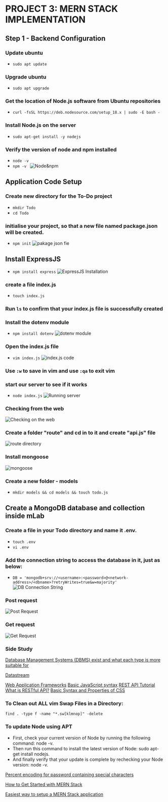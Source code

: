 # PROJECT 3: MERN STACK IMPLEMENTATION
## Step 1 - Backend Configuration
### Update ubuntu
- `sudo apt update`
### Upgrade ubuntu
- `sudo apt upgrade`
### Get the location of Node.js software from Ubuntu repositories
- `curl -fsSL https://deb.nodesource.com/setup_18.x | sudo -E bash -`
### Install Node.js on the server
- `sudo apt-get install -y nodejs`
### Verify the version of node and npm installed
- `node -v`
- `npm -v `
![Node&npm](images/node%26npm-installed.jpg)
## Application Code Setup
### Create new directory for the To-Do project
- `mkdir Todo`
- `cd Todo`
### initialise your project, so that a new file named package.json will be created.
- `npm init`
![pakage json fie](images/package-jason-file.jpg)

## Install ExpressJS
- `npm install express`
![ExpressJS Installation](images/expressjs-install.jpg)

### create a file index.js
- `touch index.js`
### Run `ls` to confirm that your index.js file is successfully created
### Install the dotenv module
- `npm install dotenv`
![dotenv module](images/dotenv-module.jpg)

### Open the index.js file
- `vim index.js`
![index.js code](images/index.js-code.jpg)
### Use `:w` to save in vim and use `:qa` to exit vim

### start our server to see if it works 
- `node index.js`
![Running server](images/index.js-code.jpg)
### Checking from the web
![Checking on the web](images/checking-web.jpg)

### Create a folder "route" and cd in to it and create "api.js" file
![route directory](images/route-directory.jpg)
### Install mongoose
![mongoose](images/mongoose.jpg)

### Create a new folder - models
- `mkdir models && cd models && touch todo.js`

## Create a MongoDB database and collection inside mLab
### Create a file in your Todo directory and name it .env.
- `touch .env`
- `vi .env`
### Add the connection string to access the database in it, just as below:
- `DB = 'mongodb+srv://<username>:<password>@<network-address>/<dbname>?retryWrites=true&w=majority'`
![DB Connection String](images/DB_connection_string.jpg)

### Post request
![Post Request](images/post_request2.jpg)

### Get request
![Get Request](images/get_request.jpg)










### Side Study

[Database Management Systems (DBMS) exist and what each type is more suitable for](https://www.alooma.com/blog/types-of-modern-databases)

[Datastream](https://cloud.google.com/datastream)

[Web Application Frameworks](https://en.wikipedia.org/wiki/Web_framework)
[Basic JavaScript syntax](https://www.w3schools.com/js/js_intro.asp)
[REST API Tutorial](https://restfulapi.net/)
[What is RESTful API?](https://aws.amazon.com/what-is/restful-api/)
[Basic Syntax and Properties of CSS](https://www.w3schools.com/css/css_intro.asp)


### To Clean out ALL vim Swap Files in a Directory:
`find . -type f -name "*.sw[klmnop]" -delete`

### To update Node using APT
- First, check your current version of Node by running the following command: node -v.
- Then run this command to install the latest version of Node: sudo apt-get install nodejs.
- And finally verify that your update is complete by rechecking your Node version: node -v.

[Percent encoding for password containing special characters](https://zencoder.support.brightcove.com/general-information/special-characters-usernames-and-passwords.html)


[How to Get Started with MERN Stack](https://linuxhint.com/get-started-with-mern-stack/#:~:text=To%20get%20started%20with%20the,js%20application.)


[Easiest way to setup a MERN Stack application
](https://blog.devgenius.io/how-to-get-started-with-the-mern-stack-the-easy-way-b9758fe45956)






